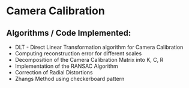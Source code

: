 # Camera Calibration

## Algorithms / Code Implemented:

* DLT - Direct Linear Transformation algorithm for Camera Calibration
* Computing reconstruction error for different scales
* Decomposition of the Camera Calibration Matrix into K, C, R
* Implementation of the RANSAC Algorithm
* Correction of Radial Distortions
* Zhangs Method using checkerboard pattern 